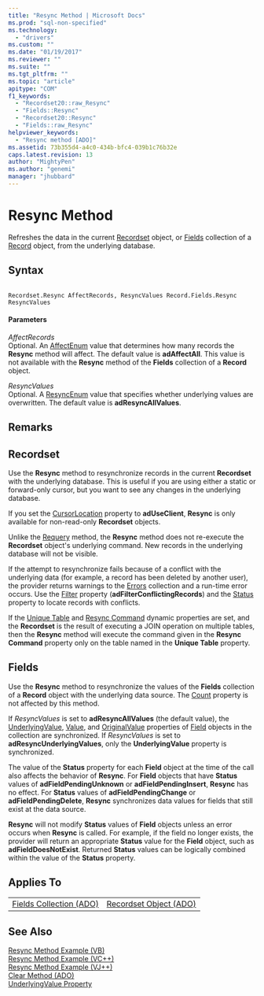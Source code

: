 ```yaml
---
title: "Resync Method | Microsoft Docs"
ms.prod: "sql-non-specified"
ms.technology:
  - "drivers"
ms.custom: ""
ms.date: "01/19/2017"
ms.reviewer: ""
ms.suite: ""
ms.tgt_pltfrm: ""
ms.topic: "article"
apitype: "COM"
f1_keywords: 
  - "Recordset20::raw_Resync"
  - "Fields::Resync"
  - "Recordset20::Resync"
  - "Fields::raw_Resync"
helpviewer_keywords: 
  - "Resync method [ADO]"
ms.assetid: 73b355d4-a4c0-434b-bfc4-039b1c76b32e
caps.latest.revision: 13
author: "MightyPen"
ms.author: "genemi"
manager: "jhubbard"
---
```

# Resync Method
Refreshes the data in the current [Recordset](../../../ado/reference/ado-api/recordset-object-ado.md) object, or [Fields](../../../ado/reference/ado-api/fields-collection-ado.md) collection of a [Record](../../../ado/reference/ado-api/record-object-ado.md) object, from the underlying database.  
  
## Syntax  
  
```  
  
Recordset.Resync AffectRecords, ResyncValues Record.Fields.Resync ResyncValues  
```  
  
#### Parameters  
 *AffectRecords*  
 Optional. An [AffectEnum](../../../ado/reference/ado-api/affectenum.md) value that determines how many records the **Resync** method will affect. The default value is **adAffectAll**. This value is not available with the **Resync** method of the **Fields** collection of a **Record** object.  
  
 *ResyncValues*  
 Optional. A [ResyncEnum](../../../ado/reference/ado-api/resyncenum.md) value that specifies whether underlying values are overwritten. The default value is **adResyncAllValues**.  
  
## Remarks  
  
## Recordset  
 Use the **Resync** method to resynchronize records in the current **Recordset** with the underlying database. This is useful if you are using either a static or forward-only cursor, but you want to see any changes in the underlying database.  
  
 If you set the [CursorLocation](../../../ado/reference/ado-api/cursorlocation-property-ado.md) property to **adUseClient**, **Resync** is only available for non-read-only **Recordset** objects.  
  
 Unlike the [Requery](../../../ado/reference/ado-api/requery-method.md) method, the **Resync** method does not re-execute the **Recordset** object's underlying command. New records in the underlying database will not be visible.  
  
 If the attempt to resynchronize fails because of a conflict with the underlying data (for example, a record has been deleted by another user), the provider returns warnings to the [Errors](../../../ado/reference/ado-api/errors-collection-ado.md) collection and a run-time error occurs. Use the [Filter](../../../ado/reference/ado-api/filter-property.md) property (**adFilterConflictingRecords**) and the [Status](../../../ado/reference/ado-api/status-property-ado-recordset.md) property to locate records with conflicts.  
  
 If the [Unique Table](../../../ado/reference/ado-api/unique-table-unique-schema-unique-catalog-properties-dynamic-ado.md) and [Resync Command](../../../ado/reference/ado-api/resync-command-property-dynamic-ado.md) dynamic properties are set, and the **Recordset** is the result of executing a JOIN operation on multiple tables, then the **Resync** method will execute the command given in the **Resync Command** property only on the table named in the **Unique Table** property.  
  
## Fields  
 Use the **Resync** method to resynchronize the values of the **Fields** collection of a **Record** object with the underlying data source. The [Count](../../../ado/reference/ado-api/count-property-ado.md) property is not affected by this method.  
  
 If *ResyncValues* is set to **adResyncAllValues** (the default value), the [UnderlyingValue](../../../ado/reference/ado-api/underlyingvalue-property.md), [Value](../../../ado/reference/ado-api/value-property-ado.md), and [OriginalValue](../../../ado/reference/ado-api/originalvalue-property-ado.md) properties of [Field](../../../ado/reference/ado-api/field-object.md) objects in the collection are synchronized. If *ResyncValues* is set to **adResyncUnderlyingValues**, only the **UnderlyingValue** property is synchronized.  
  
 The value of the **Status** property for each **Field** object at the time of the call also affects the behavior of **Resync**. For **Field** objects that have **Status** values of **adFieldPendingUnknown** or **adFieldPendingInsert**, **Resync** has no effect. For **Status** values of **adFieldPendingChange** or **adFieldPendingDelete**, **Resync** synchronizes data values for fields that still exist at the data source.  
  
 **Resync** will not modify **Status** values of **Field** objects unless an error occurs when **Resync** is called. For example, if the field no longer exists, the provider will return an appropriate **Status** value for the **Field** object, such as **adFieldDoesNotExist**. Returned **Status** values can be logically combined within the value of the **Status** property.  
  
## Applies To  
  
|||  
|-|-|  
|[Fields Collection (ADO)](../../../ado/reference/ado-api/fields-collection-ado.md)|[Recordset Object (ADO)](../../../ado/reference/ado-api/recordset-object-ado.md)|  
  
## See Also  
 [Resync Method Example (VB)](../../../ado/reference/ado-api/resync-method-example-vb.md)   
 [Resync Method Example (VC++)](../../../ado/reference/ado-api/resync-method-example-vc.md)   
 [Resync Method Example (VJ++)](../../../ado/reference/ado-api/resync-method-example-vj.md)   
 [Clear Method (ADO)](../../../ado/reference/ado-api/clear-method-ado.md)   
 [UnderlyingValue Property](../../../ado/reference/ado-api/underlyingvalue-property.md)